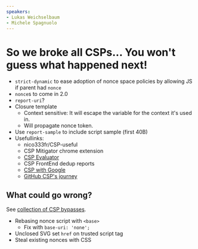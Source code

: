 ```yaml
---
speakers:
- Lukas Weichselbaum
- Michele Spagnuolo
---
```


# So we broke all CSPs... You won't guess what happened next!

- `strict-dynamic` to ease adoption of nonce space policies by allowing JS if parent had `nonce`
- `nonce`s to come in 2.0
- `report-uri`?
- Closure template
  - Context sensitive: It will escape the variable for the context it's used in.
  - Will propagate nonce token.
- Use `report-sample` to include script sample (first 40B)
- Usefullinks:
  - nico333fr/CSP-useful
  - CSP Mitigator chrome extension
  - [CSP Evaluator](https://csp-evaluator.withgoogle.com/)
  - CSP FrontEnd dedup reports
  - [CSP with Google](https://csp.withgoogle.com/docs/index.html)
  - [GitHub CSP's journey](https://githubengineering.com/githubs-csp-journey/)

## What could go wrong?

See [collection of CSP bypasses](http://sebastian-lekies.de/csp/bypasses.php).

- Rebasing nonce script with `<base>`
  - Fix with `base-uri: 'none';`
- Unclosed SVG set `href` on trusted script tag
- Steal existing nonces with CSS